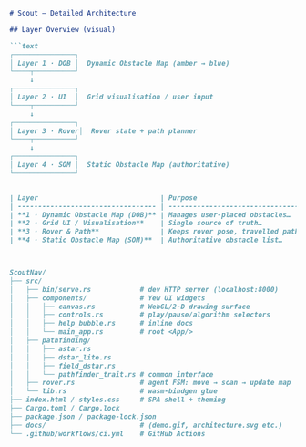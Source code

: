 ```markdown
# Scout — Detailed Architecture

## Layer Overview (visual)

```text
┌───────────────┐
│ Layer 1 · DOB │  Dynamic Obstacle Map (amber → blue)
└────┬──────────┘
     ↓
┌───────────────┐
│ Layer 2 · UI  │  Grid visualisation / user input
└────┬──────────┘
     ↓
┌───────────────┐
│ Layer 3 · Rover│  Rover state + path planner
└────┬──────────┘
     ↓
┌───────────────┐
│ Layer 4 · SOM │  Static Obstacle Map (authoritative)
└───────────────┘


| Layer                              | Purpose                           | Consumes                                                                       | Produces                                             |
| ---------------------------------- | --------------------------------- | ------------------------------------------------------------------------------ | ---------------------------------------------------- |
| **1 · Dynamic Obstacle Map (DOB)** | Manages user-placed obstacles…    | • Mouse clicks (UI)<br>• Rover coordinates (L-3)<br>• Initial SOB layout (L-4) | • New SOB coords → L-4<br>• Amber/blue updates → L-2 |
| **2 · Grid UI / Visualisation**    | Single source of truth…           | Inputs from L-1, L-3, L-4                                                      | Draw commands → browser                              |
| **3 · Rover & Path**               | Keeps rover pose, travelled path… | • Program state<br>• Start/goal nodes + SOM (L-4)<br>• Algorithm impl          | • Pose + paths → L-2<br>• Status → backend           |
| **4 · Static Obstacle Map (SOM)**  | Authoritative obstacle list…      | • Initial grid<br>• Converted DOBs (L-1)<br>• Rover requests                   | • SOB list → L-3<br>• Original SOB list → L-2, L-1   |



ScoutNav/
├── src/
│   ├── bin/serve.rs            # dev HTTP server (localhost:8000)
│   ├── components/             # Yew UI widgets
│   │   ├── canvas.rs           # WebGL/2-D drawing surface
│   │   ├── controls.rs         # play/pause/algorithm selectors
│   │   ├── help_bubble.rs      # inline docs
│   │   └── main_app.rs         # root <App/>
│   ├── pathfinding/
│   │   ├── astar.rs
│   │   ├── dstar_lite.rs
│   │   ├── field_dstar.rs
│   │   └── pathfinder_trait.rs # common interface
│   ├── rover.rs                # agent FSM: move → scan → update map
│   └── lib.rs                  # wasm-bindgen glue
├── index.html / styles.css     # SPA shell + theming
├── Cargo.toml / Cargo.lock
├── package.json / package-lock.json
├── docs/                       # (demo.gif, architecture.svg etc.)
└── .github/workflows/ci.yml    # GitHub Actions

